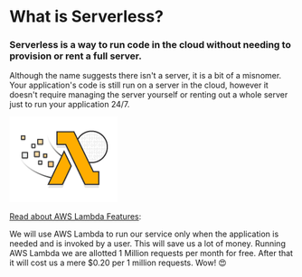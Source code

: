 # What is Serverless?

### Serverless is a way to run code in the cloud without needing to provision or rent a full server.

Although the name suggests there isn't a server, it is a bit of a misnomer.  Your application's code is still run on a server in the cloud, however it doesn't require managing the server yourself or renting out a whole server just to run your application 24/7.

![aws-lambda](https://raw.githubusercontent.com/learn-byte/hello-serverless-world/master/assets/images/aws-lambda.png)

[Read about AWS Lambda Features](https://aws.amazon.com/lambda/features/):

 We will use AWS Lambda to run our service only when the application is needed and is invoked by a user.  This will save us a lot of money.  Running AWS Lambda we are allotted 1 Million requests per month for free.  After that it will cost us a mere $0.20 per 1 million requests. Wow! 😍

